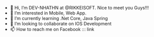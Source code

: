 - 👋 Hi, I’m DEV-NHATHN at @RIKKEISOFT. Nice to meet you Guys!!!
- 👀 I’m interested in Mobile, Web App.
- 🌱 I’m currently learning .Net Core, Java Spring
- 💞️ I’m looking to collaborate on IOS Development
- 📫 How to reach me on Facebook ::: link
